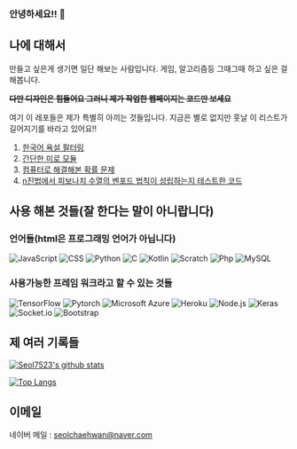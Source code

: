 ### 안녕하세요!! 👋

## 나에 대해서

만들고 싶은게 생기면 일단 해보는 사람입니다.
게임, 알고리즘등 그때그때 하고 싶은 걸 해봅니다.

~~**다만 디자인은 힘들어요 그러니 제가 작업한 웹페이지는 코드만 보세요**~~

여기 이 레포들은 제가 특별히 아끼는 것들입니다. 지금은 별로 없지만 훗날 이 리스트가 길어지기를 바라고 있어요!!

1. [한국어 욕설 필터링](https://github.com/Seol7523/KoreanWordDetection)
2. [간단한 미로 모듈](https://github.com/Seol7523/SimpleMaze)
3. [컴퓨터로 해결해본 확률 문제](https://github.com/Seol7523/ProbabilityProblem1)
4. [n진법에서 피보나치 수열의 벤포드 법칙이 성립하는지 테스트한 코드](https://github.com/Seol7523/FibonacciBenfordLawCheck)

## 사용 해본 것들(잘 한다는 말이 아니랍니다)

### 언어들(html은 프로그래밍 언어가 아닙니다)

![JavaScript](https://img.shields.io/badge/javascript-%23323330.svg?style=for-the-badge&logo=javascript&logoColor=%23F7DF1E)
![CSS](https://img.shields.io/badge/css3-%231572B6.svg?style=for-the-badge&logo=css3&logoColor=white)
![Python](https://img.shields.io/badge/python-%2314354C.svg?style=for-the-badge&logo=python&logoColor=white)
![C](https://img.shields.io/badge/c-%23A8B9CC.svg?style=for-the-badge&logo=c&logoColor=white)
![Kotlin](https://img.shields.io/badge/kotilin-%237F52FF.svg?style=for-the-badge&logo=kotlin&logoColor=white)
![Scratch](https://img.shields.io/badge/scratch-%234D97FF.svg?style=for-the-badge&logo=scratch&logoColor=white)
![Php](https://img.shields.io/badge/php-%23777BB4.svg?style=for-the-badge&logo=php&logoColor=white)
![MySQL](https://img.shields.io/badge/mysql-%234479A1.svg?style=for-the-badge&logo=mysql&logoColor=white)

### 사용가능한 프레임 워크라고 할 수 있는 것들

![TensorFlow](https://img.shields.io/badge/tensorflow-%23FF6F00.svg?style=for-the-badge&logo=tensorflow&logoColor=white)
![Pytorch](https://img.shields.io/badge/pytorch-%23EE4C2C.svg?style=for-the-badge&logo=pytorch&logoColor=white)
![Microsoft Azure](https://img.shields.io/badge/microsoftazure-%230078D4.svg?style=for-the-badge&logo=microsoftazure&logoColor=white)
![Heroku](https://img.shields.io/badge/heroku-%23430098.svg?style=for-the-badge&logo=heroku&logoColor=white)
![Node.js](https://img.shields.io/badge/node.js-%23339933.svg?style=for-the-badge&logo=node.js&logoColor=white)
![Keras](https://img.shields.io/badge/keras-%23D00000.svg?style=for-the-badge&logo=keras&logoColor=white)
![Socket.io](https://img.shields.io/badge/socket.io-%23010101.svg?style=for-the-badge&logo=socket.io&logoColor=white)
![Bootstrap](https://img.shields.io/badge/bootstrap-%237952B3.svg?style=for-the-badge&logo=bootstrap&logoColor=white)


## 제 여러 기록들
[![Seol7523's github stats](https://github-readme-stats.vercel.app/api?username=seolmango&show_icons=true&theme=dracula)](https://github.com/seolmango)

[![Top Langs](https://github-readme-stats.vercel.app/api/top-langs/?username=seolmango&layout=compact&theme=dracula)](https://github.com/seolmango)

## 이메일

네이버 메일 : <seolchaehwan@naver.com>


